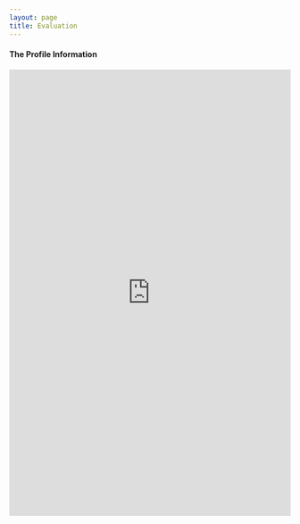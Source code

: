 ```yaml
---
layout: page
title: Evaluation 
--- 
```


<!--
<html>
<body>
  
  <ul>
    <li> <h5> Please participate in a very brief survey (about 5 minutes). </h5> </li>
    <li> <h5 style="background-color:white; color:red; text-align: left;"> Your feedback will improve our delivery of the future courses. </h5> </li>
    </ul>

  </body>
</html>


<h4> The pre-test Knowledge: </h4>
<iframe src="https://forms.gle/nYvq2ZUXyEkPQkYb9" width="100%" height="800" frameborder="0" marginheight="0" marginwidth="0">Loading… </iframe>
-->
<h4> The Profile Information </h4>
<iframe src="https://forms.gle/1XnDm42ACWS6VCpXA" width="100%" height="800" frameborder="0" marginheight="0" marginwidth="0">Loading… </iframe>
